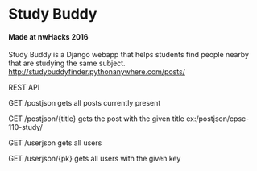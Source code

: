 # Study Buddy
#### Made at nwHacks 2016
Study Buddy is a Django webapp that helps students find people nearby that are studying the same subject.
http://studybuddyfinder.pythonanywhere.com/posts/

REST API

GET /postjson               gets all posts currently present 

GET /postjson/{title}       gets the post with the given title            ex:/postjson/cpsc-110-study/

GET /userjson               gets all users 

GET /userjson/{pk}          gets all users with the given key             
